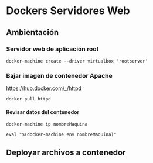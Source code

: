 # Dockers Servidores Web

## Ambientación

### Servidor web de aplicación root

``docker-machine create --driver virtualbox 'rootserver'``

### Bajar imagen de contenedor Apache

[https://hub.docker.com/_/httpd
]()

``docker pull httpd``

#### Revisar datos del contenedor

``docker-machine ip nombreMaquina``

``eval "$(docker-machine env nombreMaquina)"``

## Deployar archivos a contenedor

